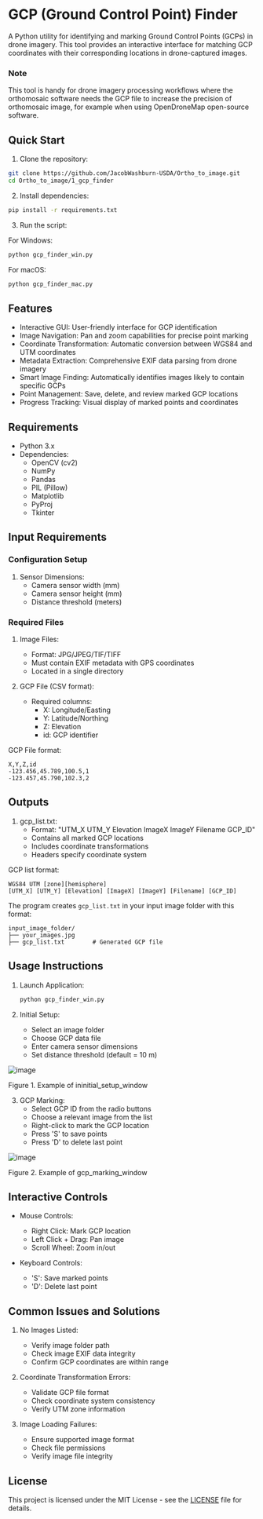 # **GCP (Ground Control Point) Finder**

A Python utility for identifying and marking Ground Control Points (GCPs) in drone imagery. This tool provides an interactive interface for matching GCP coordinates with their corresponding locations in drone-captured images.

### **Note**
This tool is handy for drone imagery processing workflows where the orthomosaic software needs the GCP file to increase the precision of orthomosaic image, for example when using OpenDroneMap open-source software.

## Quick Start

1. Clone the repository:
```bash
git clone https://github.com/JacobWashburn-USDA/Ortho_to_image.git
cd Ortho_to_image/1_gcp_finder
```

2. Install dependencies:
```bash
pip install -r requirements.txt
```

3. Run the script:

For Windows:
```bash
python gcp_finder_win.py
```

For macOS:
```bash
python gcp_finder_mac.py
```

## **Features**

- Interactive GUI: User-friendly interface for GCP identification
- Image Navigation: Pan and zoom capabilities for precise point marking
- Coordinate Transformation: Automatic conversion between WGS84 and UTM coordinates
- Metadata Extraction: Comprehensive EXIF data parsing from drone imagery
- Smart Image Finding: Automatically identifies images likely to contain specific GCPs
- Point Management: Save, delete, and review marked GCP locations
- Progress Tracking: Visual display of marked points and coordinates

## **Requirements**

- Python 3.x
- Dependencies:
  - OpenCV (cv2)
  - NumPy
  - Pandas
  - PIL (Pillow)
  - Matplotlib
  - PyProj
  - Tkinter

## **Input Requirements**

### Configuration Setup
1. Sensor Dimensions:
   - Camera sensor width (mm)
   - Camera sensor height (mm)
   - Distance threshold (meters)

### **Required Files**
1. Image Files:
   - Format: JPG/JPEG/TIF/TIFF
   - Must contain EXIF metadata with GPS coordinates
   - Located in a single directory

2. GCP File (CSV format):
   - Required columns:
     - X: Longitude/Easting
     - Y: Latitude/Northing
     - Z: Elevation
     - id: GCP identifier
    
GCP File format:
```
X,Y,Z,id
-123.456,45.789,100.5,1
-123.457,45.790,102.3,2
```

## **Outputs**

1. gcp_list.txt:
   - Format: "UTM_X UTM_Y Elevation ImageX ImageY Filename GCP_ID"
   - Contains all marked GCP locations
   - Includes coordinate transformations
   - Headers specify coordinate system

GCP list format:
```
WGS84 UTM [zone][hemisphere]
[UTM_X] [UTM_Y] [Elevation] [ImageX] [ImageY] [Filename] [GCP_ID]
```

The program creates `gcp_list.txt` in your input image folder with this format:
```
input_image_folder/
├── your_images.jpg
├── gcp_list.txt        # Generated GCP file
```

## **Usage Instructions**

1. Launch Application:
   ```python
   python gcp_finder_win.py
   ```

2. Initial Setup:
   - Select an image folder
   - Choose GCP data file
   - Enter camera sensor dimensions
   - Set distance threshold (default = 10 m)
  
![image](https://github.com/JacobWashburn-USDA/Ortho_to_image/blob/main/1_gcp_finder/images/initial_window.jpg?raw=true)

Figure 1. Example of ininitial_setup_window

3. GCP Marking:
   - Select GCP ID from the radio buttons
   - Choose a relevant image from the list
   - Right-click to mark the GCP location
   - Press 'S' to save points
   - Press 'D' to delete last point
  
![image](https://github.com/JacobWashburn-USDA/Ortho_to_image/blob/main/1_gcp_finder/images/GCP_marking_window.jpg?raw=true)

Figure 2. Example of gcp_marking_window

## **Interactive Controls**

- Mouse Controls:
  - Right Click: Mark GCP location
  - Left Click + Drag: Pan image
  - Scroll Wheel: Zoom in/out

- Keyboard Controls:
  - 'S': Save marked points
  - 'D': Delete last point

## **Common Issues and Solutions**

1. No Images Listed:
   - Verify image folder path
   - Check image EXIF data integrity
   - Confirm GCP coordinates are within range

2. Coordinate Transformation Errors:
   - Validate GCP file format
   - Check coordinate system consistency
   - Verify UTM zone information

3. Image Loading Failures:
   - Ensure supported image format
   - Check file permissions
   - Verify image file integrity

## **License**

This project is licensed under the MIT License - see the [LICENSE](LICENSE) file for details.
